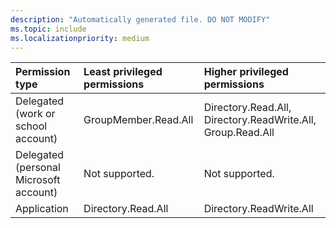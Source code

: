 ```yaml
---
description: "Automatically generated file. DO NOT MODIFY"
ms.topic: include
ms.localizationpriority: medium
---
```


|Permission type|Least privileged permissions|Higher privileged permissions|
|:---|:---|:---|
|Delegated (work or school account)|GroupMember.Read.All|Directory.Read.All, Directory.ReadWrite.All, Group.Read.All|
|Delegated (personal Microsoft account)|Not supported.|Not supported.|
|Application|Directory.Read.All|Directory.ReadWrite.All|

